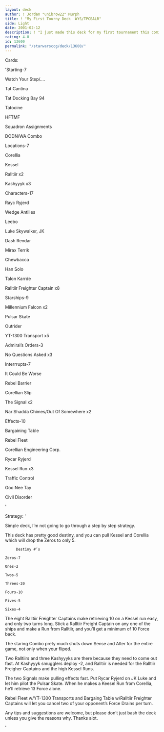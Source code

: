 ```yaml
---
layout: deck
author: ! Jordan "unibrow22" Murph
title: ! "My First Tourny Deck  WYS/TPCBALR"
side: Light
date: 2001-02-12
description: ! "I just made this deck for my first tournament this coming weekend and I wanted some second opinions on it."
rating: 4.0
id: 13600
permalink: "/starwarsccg/deck/13600/"
---
```

Cards: 

'Starting-7


Watch Your Step/....

Tat Cantina

Tat Docking Bay 94

Tatooine

HFTMF

Squadron Assignments

DODN/WA Combo


Locations-7


Corellia

Kessel

Ralltiir x2

Kashyyyk x3


Characters-17


Rayc Ryjerd

Wedge Antilles 

Leebo

Luke Skywalker, JK

Dash Rendar

Mirax Terrik

Chewbacca

Han Solo

Talon Karrde

Ralltiir Freighter Captain x8


Starships-9


Millennium Falcon x2

Pulsar Skate

Outrider

YT-1300 Transport x5


Admiral’s Orders-3


No Questions Asked x3


Interrrupts-7


It Could Be Worse

Rebel Barrier

Corellian Slip

The Signal x2

Nar Shadda Chimes/Out Of Somewhere x2


Effects-10


Bargaining Table

Rebel Fleet

Corellian Engineering Corp.

Rycar Ryjerd

Kessel Run x3

Traffic Control

Goo Nee Tay

Civil Disorder






'

Strategy: '

Simple deck, I’m not going to go through a step by step strategy.


This deck has pretty good destiny, and you can pull Kessel and Corellia which will drop the Zeros to only 5.

         Destiny #’s

	Zeros-7

	Ones-2

	Twos-5

	Threes-20

	Fours-10

	Fives-5

	Sixes-4


The eight Ralltiir Freighter Captains make retrieving 10 on a Kessel run easy, and only two turns long. Stick a Ralltiir Freight Captain on any one of the ships and make a Run from Ralltiir, and you’ll get a minimum of 10 Force back. 


The staring Combo prety much shuts down Sense and Alter for the entire game, not only when your fliped.


Two Ralltiirs and three Kashyyyks are there because they need to come out fast. At Kashyyyk smugglers deploy -2, and Ralltiir is needed for the Ralltiir Freigher Captains and the high Kessel Runs.


The two Signals make pulling effects fast. Put Rycar Ryjerd on JK Luke and let him pilot the Pulsar Skate. When he makes a Keesel Run from Corellia, he’ll retrieve 13 Force alone. 


Rebel Fleet w/YT-1300 Transports and Bargaing Table w/Ralltiir Freighter Captains will let you cancel two of your opponent’s Force Drains per turn. 


Any tips and suggestions are welcome, but please don’t just bash the deck unless you give the reasons why.  Thanks alot.



'

